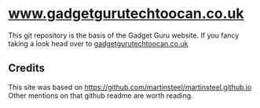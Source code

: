 # www.gadgetgurutechtoocan.co.uk

This git repository is the basis of the Gadget Guru website. If you fancy taking a look head over to [gadgetgurutechtoocan.co.uk](http://www.gadgetgurutechtoocan.co.uk)


## Credits

This site was based on https://github.com/martinsteel/martinsteel.github.io
Other mentions on that github readme are worth reading.
